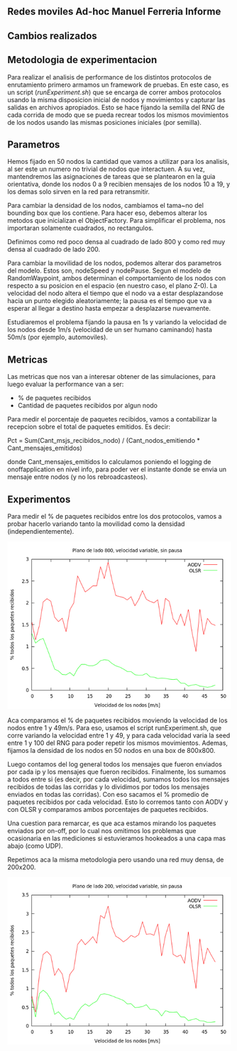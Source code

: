 Redes moviles Ad-hoc
Manuel Ferreria
Informe
--------------------

Cambios realizados
------------------

Metodologia de experimentacion
------------------------------

Para realizar el analisis de performance de los distintos protocolos de enrutamiento
primero armamos un framework de pruebas. En este caso, es un script (*runExperiment.sh*)
que se encarga de correr ambos protocolos usando la misma disposicion inicial de nodos
y movimientos y capturar las salidas en archivos apropiados. Esto se hace fijando
la semilla del RNG de cada corrida de modo que se pueda recrear todos los mismos
movimientos de los nodos usando las mismas posiciones iniciales (por semilla).


Parametros
---------

Hemos fijado en 50 nodos la cantidad que vamos a utilizar para los analisis, al ser
este un numero no trivial de nodos que interactuen. A su vez, mantendremos las
asignaciones de tareas que se plantearon en la guia orientativa, donde los nodos
0 a 9 recibien mensajes de los nodos 10 a 19, y los demas solo sirven en la red para
retransmitir.

Para cambiar la densidad de los nodos, cambiamos el tama\~no del bounding box
que los contiene. Para hacer eso, debemos alterar los metodos que inicializan
el ObjectFactory. Para simplificar el problema, nos importaran solamente
cuadrados, no rectangulos.

Definimos como red poco densa al cuadrado de lado 800 y como red muy densa
al cuadrado de lado 200.

Para cambiar la movilidad de los nodos, podemos alterar dos parametros del modelo.
Estos son, nodeSpeed y nodePause. Segun el modelo de RandomWaypoint, ambos
determinan el comportamiento de los nodos con respecto a su posicion en el
espacio (en nuestro caso, el plano Z-0). La velocidad del nodo altera el tiempo
que el nodo va a estar desplazandose hacia un punto elegido aleatoriamente;
la pausa es el tiempo que va a esperar al llegar a destino hasta empezar a
desplazarse nuevamente.

Estudiaremos el problema fijando la pausa en 1s y variando la velocidad de los
nodos desde 1m/s (velocidad de un ser humano caminando) hasta 50m/s
(por ejemplo, automoviles).

Metricas
--------

Las metricas que nos van a interesar obtener de las simulaciones, para
luego evaluar la performance van a ser:

- % de paquetes recibidos
- Cantidad de paquetes recibidos por algun nodo

Para medir el porcentaje de paquetes recibidos, vamos a contabilizar
la recepcion sobre el total de paquetes emitidos. Es decir:

Pct = Sum(Cant_msjs_recibidos_nodo) /  (Cant_nodos_emitiendo * Cant_mensajes_emitidos)

donde Cant_mensajes_emitidos lo calculamos poniendo el logging de onoffapplication en nivel
info, para poder ver el instante donde se envia un mensaje entre nodos (y no los rebroadcasteos).


Experimentos
------------

Para medir el % de paquetes recibidos entre los dos protocolos, vamos a probar
hacerlo variando tanto la movilidad como la densidad (independientemente).

![Comparacion Movilidad AODV-OLSR lado 800](moving_speed_800_size.png)

Aca comparamos el % de paquetes recibidos moviendo la velocidad de los nodos entre 1 y 49m/s.
Para eso, usamos el script runExperiment.sh, que corre variando la velocidad entre 1 y 49, y para
cada velocidad varia la seed entre 1 y 100 del RNG para poder repetir los mismos movimientos. Ademas,
fijamos la densidad de los nodos en  50 nodos en una box de 800x800.

Luego contamos del log general todos los mensajes que fueron enviados por cada ip y los mensajes
que fueron recibidos. Finalmente, los sumamos a todos entre si (es decir, por cada velocidad,
sumamos todos los mensajes recibidos de todas las corridas y lo dividimos por todos los
mensajes enviados en todas las corridas). Con eso sacamos el % promedio de paquetes recibidos
por cada velocidad. Esto lo corremos tanto con AODV y con OLSR y comparamos ambos porcentajes
de paquetes recibidos.

Una cuestion para remarcar, es que aca estamos mirando los paquetes enviados por on-off,
por lo cual nos omitimos los problemas que ocasionaria en las mediciones si estuvieramos
hookeados a una capa mas abajo (como UDP).


Repetimos aca la misma metodologia pero usando una red muy densa, de 200x200.

![Comparacion Movilidad AODV-OLSR lado 200](moving_speed_200_size.png)

